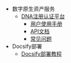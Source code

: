 <!-- _sidebar.md -->
* 数字原生资产服务
   * [DNA注册认证平台](/docs/数字原生资产服务/DNA注册认证平台/概述.md) 
     <!--注意这里是相对路径-->
     * [用户使用手册](/docs/数字原生资产服务/DNA注册认证平台/使用手册.md)
     * [API文档](/docs/数字原生资产服务/DNA注册认证平台/API文档.md)
     * [常见问题](/docs/数字原生资产服务/DNA注册认证平台/常见问题.md)
* Docsify部署
  * [Docsify部署教程](/ProjectDocs/Docsify部署教程.md)